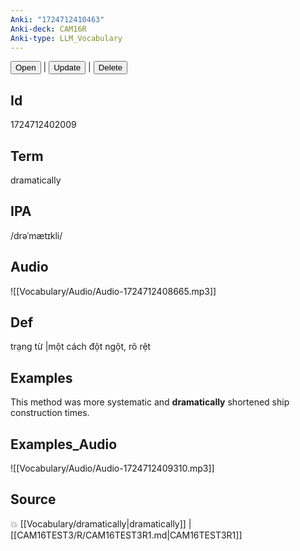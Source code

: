 ```yaml
---
Anki: "1724712410463"
Anki-deck: CAM16R
Anki-type: LLM_Vocabulary
---
```

<button class="anki-btn-open">Open</button> | <button class="anki-btn-update">Update</button> | <button class="anki-btn-delete">Delete</button>

## Id
1724712402009
## Term
dramatically
## IPA
 /drəˈmætɪkli/
## Audio
 ![[Vocabulary/Audio/Audio-1724712408665.mp3]]

## Def
 trạng từ |một cách đột ngột, rõ rệt 
## Examples
This method was more systematic and **dramatically** shortened ship construction times.

## Examples_Audio
![[Vocabulary/Audio/Audio-1724712409310.mp3]]
## Source
💥 [[Vocabulary/dramatically|dramatically]] |  [[CAM16TEST3/R/CAM16TEST3R1.md|CAM16TEST3R1]]